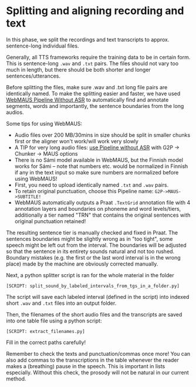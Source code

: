 
Splitting and aligning recording and text
=========================================

In this phase, we split the recordings and text transcripts to approx. sentence-long individual files.

Generally, all TTS frameworks require the training data to be in certain form. This is sentence-long `.wav` and `.txt` pairs. The files should not vary too much in length, but there should be both shorter and longer sentences/utterances.

Before splitting the files, make sure .wav and .txt long file pairs are identically named. To make the splitting easier and faster, we have used [WebMAUS Pipeline Without ASR](https://clarin.phonetik.uni-muenchen.de/BASWebServices/interface/Pipeline) to automatically find and annotate segments, words and importantly, the sentence boundaries from the long audios. 

Some tips for using WebMAUS:

- Audio files over 200 MB/30mins in size should be split in smaller chunks first or the aligner won't work/will work very slowly
- A TIP for very long audio files: [use Pipeline without ASR](https://clarin.phonetik.uni-muenchen.de/BASWebServices/interface/Pipeline) with G2P -> Chunker -> MAUS options
-  There is no Sámi model available in WebMAUS, but the Finnish model works for Sámi – note that numbers etc. would be normalized in Finnish if any in the text input so make sure numbers are normalized before using WebMAUS!
- First, you need to upload identically named `.txt` and `.wav` pairs.
- To retain original punctuation, choose this Pipeline name: `G2P->MAUS->SUBTITLE!`
- WebMAUS automatically outputs a Praat `.TextGrid` annotation file with 4 annotation layers and boundaries on phoneme and word levels/tiers, additionally a tier named "TRN" that contains the original sentences with original punctuation retained!

The resulting sentence tier is manually checked and fixed in Praat. The sentences boundaries might be slightly wrong as in "too tight", some speech might be left out from the interval. The boundaries will be adjusted so that the sentence in its entirety sounds natural and not too rushed. Boundary mistakes (e.g. the first or the last word interval is in the wrong place) made by the machine are obviously corrected manually.

Next, a python splitter script is ran for the whole material in the folder 

	[SCRIPT: split_sound_by_labeled_intervals_from_tgs_in_a_folder.py] 

The script will save each labeled interval (defined in the script) into indexed short `.wav` and `.txt` files into an output folder.

Then, the filenames of the short audio files and the transcripts are saved into one table file using a python script: 

	[SCRIPT: extract_filenames.py]

Fill in the correct paths carefully!

Remember to check the texts and punctuation/commas once more! You can also add commas to the transcriptions in the table whenever the reader makes a (breathing) pause in the speech. This is important in lists especially. Without this check, the prosody will not be natural in our current method.
